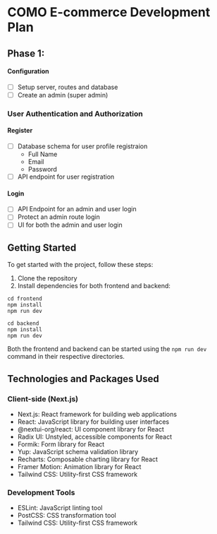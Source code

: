 # COMO E-commerce Development Plan

## Phase 1:

#### Configuration
- [ ] Setup server, routes and database
- [ ] Create an admin (super admin)

### User Authentication and Authorization

#### Register
- [ ] Database schema for user profile registraion
    - Full Name
    - Email
    - Password
- [ ] API endpoint for user registration 

#### Login
- [ ] API Endpoint for an admin and user login
- [ ] Protect an admin route login
- [ ] UI for both the admin and user login

## Getting Started

To get started with the project, follow these steps:

1. Clone the repository
2. Install dependencies for both frontend and backend:

```
cd frontend 
npm install
npm run dev

cd backend
npm install
npm run dev
```

Both the frontend and backend can be started using the `npm run dev` command in their respective directories.

## Technologies and Packages Used

### Client-side (Next.js)

- Next.js: React framework for building web applications
- React: JavaScript library for building user interfaces
- @nextui-org/react: UI component library for React
- Radix UI: Unstyled, accessible components for React
- Formik: Form library for React
- Yup: JavaScript schema validation library
- Recharts: Composable charting library for React
- Framer Motion: Animation library for React
- Tailwind CSS: Utility-first CSS framework

### Development Tools

- ESLint: JavaScript linting tool
- PostCSS: CSS transformation tool
- Tailwind CSS: Utility-first CSS framework

